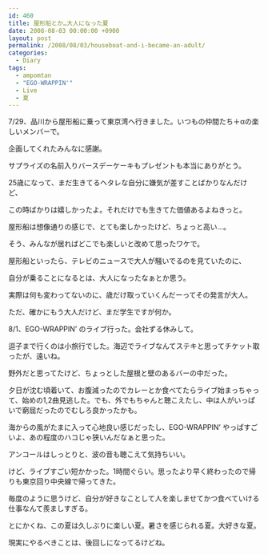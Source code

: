```yaml
---
id: 460
title: 屋形船とか…大人になった夏
date: 2008-08-03 00:00:00 +0900
layout: post
permalink: /2008/08/03/houseboat-and-i-became-an-adult/
categories:
  - Diary
tags:
  - ampomtan
  - "EGO-WRAPPIN'"
  - Live
  - 夏
---
```

7/29、品川から屋形船に乗って東京湾へ行きました。いつもの仲間たち＋αの楽しいメンバーで。
  
企画してくれたみんなに感謝。
  
<!--more-->

サプライズの名前入りバースデーケーキもプレゼントも本当にありがとう。
  
25歳になって、まだ生きてるヘタレな自分に嫌気が差すことばかりなんだけど、
  
この時ばかりは嬉しかったよ。それだけでも生きてた価値あるよねきっと。
  
屋形船は想像通りの感じで、とても楽しかったけど、ちょっと高い…。
  
そう、みんなが居ればどこでも楽しいと改めて思ったワケで。
  
屋形船といったら、テレビのニュースで大人が騒いでるのを見ていたのに、
  
自分が乗ることになるとは、大人になったなぁとか思う。
  
実際は何も変わってないのに、歳だけ取っていくんだーってその発言が大人。
  
ただ、確かにもう大人だけど、まだ学生ですが何か。

8/1、EGO-WRAPPIN&#8217; のライブ行った。会社ずる休みして。
  
逗子まで行くのは小旅行でした。海辺でライブなんてステキと思ってチケット取ったが、遠いね。
  
野外だと思ってたけど、ちょっとした屋根と壁のあるバーの中だった。
  
夕日が沈む頃着いて、お腹減ったのでカレーとか食べてたらライブ始まっちゃって、始めの1,2曲見逃した。でも、外でもちゃんと聴こえたし、中は人がいっぱいで窮屈だったのでむしろ良かったかも。
  
海からの風がたまに入って心地良い感じだったし、EGO-WRAPPIN&#8217; やっぱすごいよ、あの程度のハコじゃ狭いんだなぁと思った。
  
アンコールはしっとりと、波の音も聴こえて気持ちいい。
  
けど、ライブすごい短かかった。1時間ぐらい。思ったより早く終わったので帰りも東京回り中央線で帰ってきた。
  
毎度のように思うけど、自分が好きなことして人を楽しませてかつ食べていける仕事なんて羨ましすぎる。

とにかくね、この夏は久しぶりに楽しい夏。暑さを感じられる夏。大好きな夏。
  
現実にやるべきことは、後回しになってるけどね。

